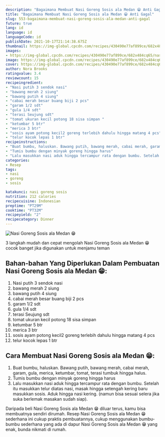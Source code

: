 ```yaml
---
description: "Bagaimana Membuat Nasi Goreng Sosis ala Medan 😁 Anti Gagal"
title: "Bagaimana Membuat Nasi Goreng Sosis ala Medan 😁 Anti Gagal"
slug: 553-bagaimana-membuat-nasi-goreng-sosis-ala-medan-anti-gagal
future: true
lang: id
language: id
languageCode: id
publishDate: 2021-10-17T21:14:38.675Z 
thumbnail: https://img-global.cpcdn.com/recipes/430490e77af899ce/682x484cq65/nasi-goreng-sosis-ala-medan-foto-resep-utama.png
images:
- https://img-global.cpcdn.com/recipes/430490e77af899ce/682x484cq65/nasi-goreng-sosis-ala-medan-foto-resep-utama.png
image: https://img-global.cpcdn.com/recipes/430490e77af899ce/682x484cq65/nasi-goreng-sosis-ala-medan-foto-resep-utama.png
cover: https://img-global.cpcdn.com/recipes/430490e77af899ce/682x484cq65/nasi-goreng-sosis-ala-medan-foto-resep-utama.png
author: Nora Brooks
ratingvalue: 3.4
reviewcount: 15
recipeingredient:
- "Nasi putih 3 sendok nasi"
- "bawang merah 2 siung"
- "bawang putih 4 siung"
- "cabai merah besar buang biji 2 pcs"
- "garam 1/2 sdt"
- "gula 1/4 sdt"
- "terasi Seujung sdt"
- "tomat ukuran kecil potong 18 sisa simpan "
- "ketumbar 5 btr"
- "merica 3 btr"
- "sosis ayam potong kecil2 goreng terlebih dahulu hingga matang 4 pcs"
- "telur kocok lepas 1 btr"
recipeinstructions:
- "Buat bumbu, haluskan. Bawang putih, bawang merah, cabai merah, garam, gula, merica, ketumbar, tomat, terasi tumbuk hingga halus."
- "Tumis bumbu dengan minyak goreng hingga harus"
- "Lalu masukkan nasi aduk hingga tercampur rata dengan bumbu. Setelah itu masukkan telur diatas nasi, masak hingga setengah kering baru masukkan sosis. Aduk hingga nasi kering. (namun bisa sesuai selera jika suka berlemak masakan sudah siap)."
categories:
- Resep
tags:
- nasi
- goreng
- sosis

katakunci: nasi goreng sosis 
nutrition: 212 calories
recipecuisine: Indonesian
preptime: "PT29M"
cooktime: "PT32M"
recipeyield: "2"
recipecategory: Dinner
---
```



![Nasi Goreng Sosis ala Medan 😁](https://img-global.cpcdn.com/recipes/430490e77af899ce/682x484cq65/nasi-goreng-sosis-ala-medan-foto-resep-utama.png)

3 langkah mudah dan cepat mengolah  Nasi Goreng Sosis ala Medan 😁 cocok banget jika digunakan untuk menjamu teman

<!--inarticleads1-->

## Bahan-bahan Yang Diperlukan Dalam Pembuatan Nasi Goreng Sosis ala Medan 😁:

1. Nasi putih 3 sendok nasi
1. bawang merah 2 siung
1. bawang putih 4 siung
1. cabai merah besar buang biji 2 pcs
1. garam 1/2 sdt
1. gula 1/4 sdt
1. terasi Seujung sdt
1. tomat ukuran kecil potong 18 sisa simpan 
1. ketumbar 5 btr
1. merica 3 btr
1. sosis ayam potong kecil2 goreng terlebih dahulu hingga matang 4 pcs
1. telur kocok lepas 1 btr



<!--inarticleads2-->

## Cara Membuat Nasi Goreng Sosis ala Medan 😁:

1. Buat bumbu, haluskan. Bawang putih, bawang merah, cabai merah, garam, gula, merica, ketumbar, tomat, terasi tumbuk hingga halus.
1. Tumis bumbu dengan minyak goreng hingga harus
1. Lalu masukkan nasi aduk hingga tercampur rata dengan bumbu. Setelah itu masukkan telur diatas nasi, masak hingga setengah kering baru masukkan sosis. Aduk hingga nasi kering. (namun bisa sesuai selera jika suka berlemak masakan sudah siap).




Daripada   beli  Nasi Goreng Sosis ala Medan 😁  diluar terus, kamu  bisa membuatnya sendiri dirumah. Resep  Nasi Goreng Sosis ala Medan 😁  sederhana ini cukup praktis pembuatannya, cukup menggunakan bumbu-bumbu sederhana yang ada di dapur  Nasi Goreng Sosis ala Medan 😁  yang enak, bunda nikmati di rumah.
